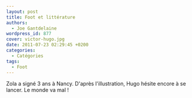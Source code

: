 ```yaml
---
layout: post
title: Foot et littérature
authors:
  - Joe Gantdelaine
wordpress_id: 877
cover: victor-hugo.jpg
date: 2011-07-23 02:29:45 +0200
categories:
  - Catégories
tags:
  - Foot
---
```


Zola a signé 3 ans à Nancy. D'après l'illustration, Hugo hésite encore à se
lancer. Le monde va mal !
